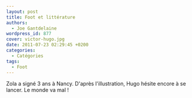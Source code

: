 ```yaml
---
layout: post
title: Foot et littérature
authors:
  - Joe Gantdelaine
wordpress_id: 877
cover: victor-hugo.jpg
date: 2011-07-23 02:29:45 +0200
categories:
  - Catégories
tags:
  - Foot
---
```


Zola a signé 3 ans à Nancy. D'après l'illustration, Hugo hésite encore à se
lancer. Le monde va mal !
